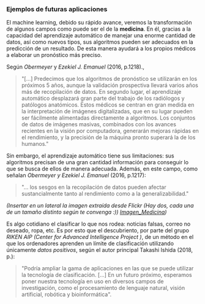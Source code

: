 ### Ejemplos de futuras aplicaciones
El machine learning, debido su rápido avance, veremos la transformación de algunos campos como puede ser el de la **medicina**. En él, gracias a la capacidad del aprendizaje automático de manejar una enorme cantidad de datos, así como nuevos tipos, sus algoritmos pueden ser adecuados en la predicción de un resultado. De esta manera ayudará a los propios médicos a elaborar un  pronóstico más preciso.

Según *Obermeyer* y *Ezekiel J. Emanuel* (2016, p.1218)., 
>"[...] Predecimos que los algoritmos de pronóstico se utilizarán en los próximos 5 años, aunque la validación prospectiva llevará varios años más de recopilación de datos. En segundo lugar, el aprendizaje automático desplazará gran parte del trabajo de los radiólogos y patólogos anatómicos. Estos médicos se centran en gran medida en la interpretación de imágenes digitalizadas, que en su lugar pueden ser fácilmente alimentadas directamente a algoritmos. 
> Los conjuntos de datos de imágenes masivas, combinados con los avances recientes en la visión por computadora, generarán mejoras rápidas en el rendimiento, y la precisión de la máquina pronto superará la de los humanos." 

Sin embargo, el aprendizaje automático tiene sus limitaciones: sus algoritmos precisan de una gran cantidad información para conseguir lo que se busca de ellos de manera adecuada. Además, en este campo, como señalan *Obermeyer y Ezekiel J. Emanuel* (2016, p.1217):
>"... los sesgos en la recopilación de datos pueden afectar sustancialmente tanto al rendimiento como a la generalizabilidad."

*(Insertar en un lateral la imagen extraída desde Flickr (Hay dos, cada una de un tamaño distinto según te convenga :)) [Imagen_Medicina](https://drive.google.com/drive/u/1/folders/1NZqhluWW6xBl1O3JJ7HCnOhp6EkBl1P0))*


Es algo cotidiano el clasificar lo que nos rodea: noticias falsas, correo no deseado, ropa, etc. Es por esto que el descubriento, por parte del grupo *RIKEN AIP (Center for Advanced Intelligence Project )*, de un método en el que los ordenadores aprenden un límite de clasificación utilizando únicamente *datos positivos*, según el autor principal Takashi Ishida (2018, p.):
> "Podría ampliar la gama de aplicaciones en las que se puede utilizar la tecnología de clasificación. [...] En un futuro próximo, esperamos poner nuestra tecnología en uso en diversos campos de investigación, como el procesamiento de lenguaje natural, visión artificial, robótica y bioinformática".












